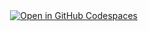 <div align=right>
  <a href='https://codespaces.new/arthurfiorette/typed-fastify-concept?quickstart=1'>
    <img src='https://github.com/codespaces/badge.svg' alt='Open in GitHub Codespaces' style='max-width: 100%;'>
  </a>
</div>